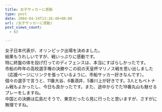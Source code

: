 ```yaml
---
title: 女子サッカーに感動
type: post
date: 2004-04-24T13:26:48+00:00
url: /女子サッカーに感動/
post_views_count:
  - 63

---
```

女子日本代表が、オリンピック出場を決めました。  
結果もうれしいですが、戦いっぷりに感動です。  
特に終盤の体を投げ打ってのディフェンスは、本当にすばらしかったです。  
市船の昨年の高校選手権の決勝やこの前の天皇杯マリノス戦を思い出しました（応援ページにリンクを張っているように、市船サッカー好きなんです）。  
個々の選手で言うと、11番大谷、6番酒井、5番川上が好きです。3人ともベトナム戦もよかったし、今日も良かったです。また、途中からでた19番丸山も魅せるプレーをしますね。  
中国との決勝は広島だそうで、東京だったら見に行ったと思いますが、さすがに無理ですね。